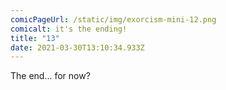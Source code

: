 ```yaml
---
comicPageUrl: /static/img/exorcism-mini-12.png
comicalt: it's the ending!
title: "13"
date: 2021-03-30T13:10:34.933Z
---
```

The end... for now?